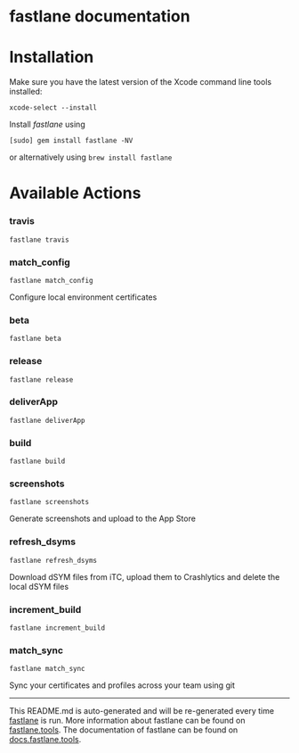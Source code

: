 fastlane documentation
================
# Installation

Make sure you have the latest version of the Xcode command line tools installed:

```
xcode-select --install
```

Install _fastlane_ using
```
[sudo] gem install fastlane -NV
```
or alternatively using `brew install fastlane`

# Available Actions
### travis
```
fastlane travis
```

### match_config
```
fastlane match_config
```
Configure local environment certificates
### beta
```
fastlane beta
```

### release
```
fastlane release
```

### deliverApp
```
fastlane deliverApp
```

### build
```
fastlane build
```

### screenshots
```
fastlane screenshots
```
Generate screenshots and upload to the App Store
### refresh_dsyms
```
fastlane refresh_dsyms
```
Download dSYM files from iTC, upload them to Crashlytics and delete the local dSYM files
### increment_build
```
fastlane increment_build
```

### match_sync
```
fastlane match_sync
```
Sync your certificates and profiles across your team using git

----

This README.md is auto-generated and will be re-generated every time [fastlane](https://fastlane.tools) is run.
More information about fastlane can be found on [fastlane.tools](https://fastlane.tools).
The documentation of fastlane can be found on [docs.fastlane.tools](https://docs.fastlane.tools).
